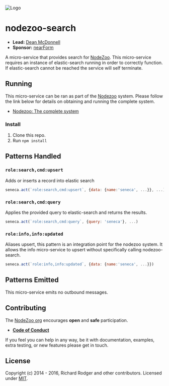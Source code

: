 ![Logo][Logo]

# nodezoo-search

- __Lead:__ [Dean McDonnell][Lead]
- __Sponsor:__ [nearForm][]

A micro-service that provides search for [NodeZoo][]. This micro-service requires an
instance of elastic-search running in order to correctly function. If elastic-search
cannot be reached the service will self terminate.

## Running
This micro-service can be ran as part of the [Nodezoo][] system. Please follow the
link below for details on obtaining and running the complete system.

- [Nodezoo: The complete system][System]

### Install
1. Clone this repo.
2. Run `npm install`

## Patterns Handled

### `role:search,cmd:upsert`
Adds or inserts a record into elastic search

```js
seneca.act(`role:search,cmd:upsert`, {data: {name:'seneca', ...}}, ...)
```

### `role:search,cmd:query`
Applies the provided query to elastic-search and returns the results.

```js
seneca.act(`role:search,cmd:query`, {query: 'seneca'}, ...)
```

### `role:info,info:updated`
Aliases upsert, this pattern is an integration point for the nodezoo system. It
allows the info micro-service to upsert without specifically calling nodezoo-search.

```js
seneca.act(`role:info,info:updated`, {data: {name:'seneca', ...}})
```

## Patterns Emitted
This micro-service emits no outbound messages.


## Contributing
The [NodeZoo org][] encourages __open__ and __safe__ participation.

- __[Code of Conduct]__

If you feel you can help in any way, be it with documentation, examples, extra testing, or new
features please get in touch.

## License
Copyright (c) 2014 - 2016, Richard Rodger and other contributors.
Licensed under [MIT][].


[MIT]: ./LICENSE
[Code of Conduct]: https://github.com/nodezoo/nodezoo-org/blob/master/CoC.md
[nearForm]: http://www.nearform.com/
[NodeZoo org]: http://www.nodezoo.com/
[main repo]: https://github.com/rjrodger/nodezoo
[Lead]: https://github.com/rjrodger
[Logo]: https://raw.githubusercontent.com/nodezoo/nodezoo-org/master/assets/logo-nodezoo.png

[NodeZoo]: https://github.com/nodezoo/nodezoo
[System]: https://github.com/nodezoo/nodezoo-system
[JSonic]: https://github.com/rjrodger/jsonic
